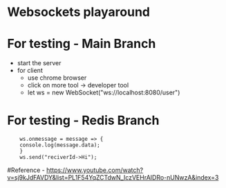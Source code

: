 # Websockets playaround 

# For testing - Main Branch 
- start the server 
- for client 
  - use chrome browser 
  - click on more tool -> developer tool 
  - let ws = new WebSocket("ws://localhost:8080/user") 


# For testing - Redis Branch
``` let ws = new WebSocket('ws://localhost:8080/user/channelId');
    ws.onmessage = message => {
    console.log(message.data);
    }
    ws.send("reciverId->Hi");
   ```

#Reference - https://www.youtube.com/watch?v=sj9kJdFAVDY&list=PL1F54YqZCTdwN_IczVEHrAIDRo-nUNwzA&index=3 
